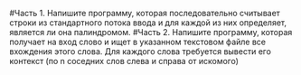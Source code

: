 #Часть 1.
Напишите программу, которая последовательно считывает строки из стандартного потока ввода и для каждой из них определяет, является ли она палиндромом.
#Часть 2.
Напишите программу, которая получает на вход слово и ищет в указанном текстовом файле все вхождения этого слова. Для каждого слова требуется вывести его контекст (по n соседних слов слева и справа от искомого)

